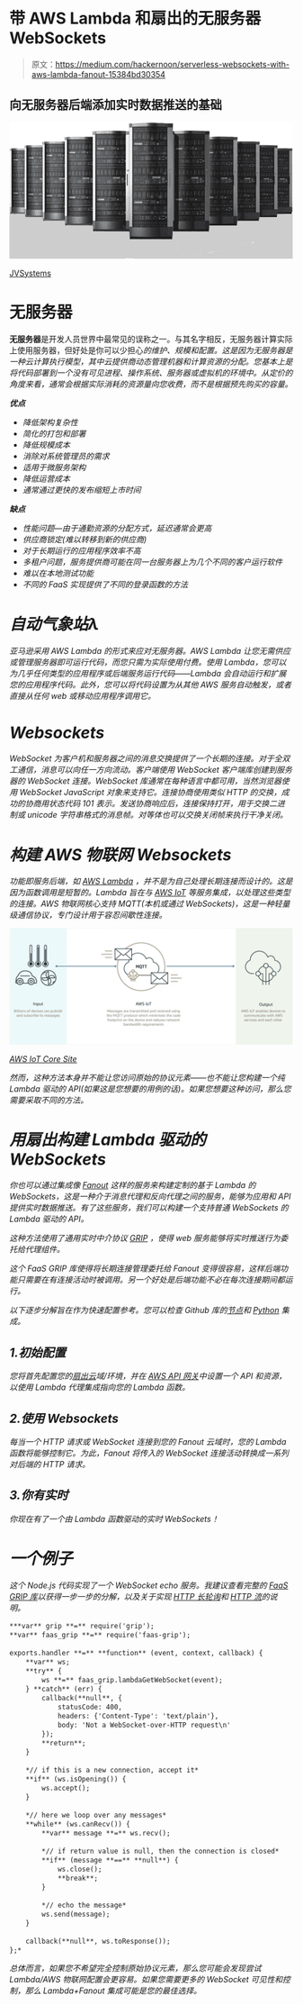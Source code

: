# 带 AWS Lambda 和扇出的无服务器 WebSockets

> 原文：<https://medium.com/hackernoon/serverless-websockets-with-aws-lambda-fanout-15384bd30354>

## 向无服务器后端添加实时数据推送的基础

![](img/9e07fc7a421974bbe6088490729923d0.png)

[JVSystems](http://www.jvsystems.co.nz/?lightbox=dataItem-imvyifat)

# 无服务器

**无服务器**是开发人员世界中最常见的误称之一。与其名字相反，无服务器计算实际上使用服务器，但好处是你可以少担心*的维护、规模和配置。这是因为无服务器是一种云计算执行模型，其中云提供商动态管理机器和计算资源的分配。您基本上是将代码部署到一个没有可见进程、操作系统、服务器或虚拟机的环境中。从定价的角度来看，通常会根据实际消耗的资源量向您收费，而不是根据预先购买的容量。*

***优点***

*   *降低架构复杂性*
*   *简化的打包和部署*
*   *降低规模成本*
*   *消除对系统管理员的需求*
*   *适用于微服务架构*
*   *降低运营成本*
*   *通常通过更快的发布缩短上市时间*

***缺点***

*   *性能问题—由于通勤资源的分配方式，延迟通常会更高*
*   *供应商锁定(难以转移到新的供应商)*
*   *对于长期运行的应用程序效率不高*
*   *多租户问题，服务提供商可能在同一台服务器上为几个不同的客户运行软件*
*   *难以在本地测试功能*
*   *不同的 FaaS 实现提供了不同的登录函数的方法*

# *自动气象站λ*

*亚马逊采用 AWS Lambda 的形式来应对无服务器。AWS Lambda 让您无需供应或管理服务器即可运行代码，而您只需为实际使用付费。使用 Lambda，您可以为几乎任何类型的应用程序或后端服务运行代码——Lambda 会自动运行和扩展您的应用程序代码。此外，您可以将代码设置为从其他 AWS 服务自动触发，或者直接从任何 web 或移动应用程序调用它。*

# *Websockets*

*WebSocket 为客户机和服务器之间的消息交换提供了一个长期的连接。对于全双工通信，消息可以向任一方向流动。客户端使用 WebSocket 客户端库创建到服务器的 WebSocket 连接。WebSocket 库通常在每种语言中都可用，当然浏览器使用 WebSocket JavaScript 对象来支持它。连接协商使用类似 HTTP 的交换，成功的协商用状态代码 101 表示。发送协商响应后，连接保持打开，用于交换二进制或 unicode 字符串格式的消息帧。对等体也可以交换关闭帧来执行干净关闭。*

# *构建 AWS 物联网 Websockets*

*功能即服务后端，如 [AWS Lambda](https://aws.amazon.com/lambda/) ，并不是为自己处理长期连接而设计的。这是因为函数调用是短暂的。Lambda 旨在与 [AWS IoT](https://aws.amazon.com/iot/) 等服务集成，以处理这些类型的连接。AWS 物联网核心支持 MQTT(本机或通过 WebSockets)，这是一种轻量级通信协议，专门设计用于容忍间歇性连接。*

*![](img/c0c6a5b0da106da8a70409ead1ee16f6.png)*

*[AWS IoT Core Site](https://aws.amazon.com/iot-core/)*

*然而，这种方法本身并不能让您访问原始的协议元素——也不能让您构建一个纯 Lambda 驱动的 API(如果这是您想要的用例的话)。如果您想要这种访问，那么您需要采取不同的方法。*

# *用扇出构建 Lambda 驱动的 WebSockets*

*你也可以通过集成像 [Fanout](https://fanout.io/) 这样的服务来构建定制的基于 Lambda 的 WebSockets，这是一种介于消息代理和反向代理之间的服务，能够为应用和 API 提供实时数据推送。有了这些服务，我们可以构建一个支持普通 WebSockets 的 Lambda 驱动的 API。*

*这种方法使用了通用实时中介协议 [GRIP](https://docs.fanout.io/docs/grip) ，使得 web 服务能够将实时推送行为委托给代理组件。*

*这个 FaaS GRIP 库使得将长期连接管理委托给 Fanout 变得很容易，这样后端功能只需要在有连接活动时被调用。另一个好处是后端功能不必在每次连接期间都运行。*

*以下逐步分解旨在作为快速配置参考。您可以检查 Github 库的[节点](https://github.com/fanout/node-faas-grip)和 [Python](https://github.com/fanout/python-faas-grip) 集成。*

## *1.初始配置*

*您将首先配置您的[扇出云](http://docs.fanout.io)域/环境，并在 [AWS API 网关](https://aws.amazon.com/api-gateway/)中设置一个 API 和资源，以使用 Lambda 代理集成指向您的 Lambda 函数。*

## *2.使用 Websockets*

*每当一个 HTTP 请求或 WebSocket 连接到您的 Fanout 云域时，您的 Lambda 函数将能够控制它。为此，Fanout 将传入的 WebSocket 连接活动转换成一系列对后端的 HTTP 请求。*

## *3.你有实时*

*你现在有了一个由 Lambda 函数驱动的实时 WebSockets！*

# *一个例子*

*这个 Node.js 代码实现了一个 WebSocket echo 服务。我建议查看完整的 [FaaS GRIP 库](https://github.com/fanout/node-faas-grip)以获得一步一步的分解，以及关于实现 [HTTP 长轮询](https://github.com/fanout/node-faas-grip#http-long-polling)和 [HTTP 流](https://github.com/fanout/node-faas-grip#http-streaming)的说明。*

```
***var** grip **=** require('grip');
**var** faas_grip **=** require('faas-grip');

exports.handler **=** **function** (event, context, callback) {
    **var** ws;
    **try** {
        ws **=** faas_grip.lambdaGetWebSocket(event);
    } **catch** (err) {
        callback(**null**, {
            statusCode: 400,
            headers: {'Content-Type': 'text/plain'},
            body: 'Not a WebSocket-over-HTTP request\n'
        });
        **return**;
    }

    *// if this is a new connection, accept it*
    **if** (ws.isOpening()) {
        ws.accept();
    }

    *// here we loop over any messages*
    **while** (ws.canRecv()) {
        **var** message **=** ws.recv();

        *// if return value is null, then the connection is closed*
        **if** (message **==** **null**) {
            ws.close();
            **break**;
        }

        *// echo the message*
        ws.send(message);
    }

    callback(**null**, ws.toResponse());
};*
```

*总体而言，如果您不希望完全控制原始协议元素，那么您可能会发现尝试 Lambda/AWS 物联网配置会更容易。如果您需要更多的 WebSocket 可见性和控制，那么 Lambda+Fanout 集成可能是您的最佳选择。*